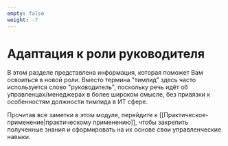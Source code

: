 ```yaml
---
empty: false
weight: -7
---
```

# Адаптация к роли руководителя
В этом разделе представлена информация, которая поможет Вам освоиться в новой роли. Вместо термина "тимлид" здесь часто используется слово "руководитель", поскольку речь идёт об управленцах/менеджерах в более широком смысле, без привязки к особенностям должности тимлида в ИТ сфере.

Прочитав все заметки в этом модуле, перейдите к [[Практическое-применение|практическому применению]], чтобы закрепить полученные знания и сформировать на их основе свои управленческие навыки.